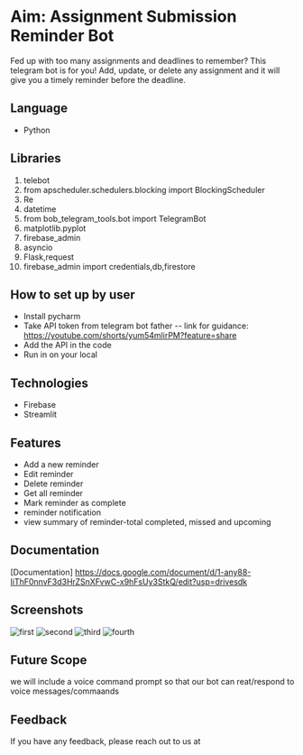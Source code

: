 # Aim: Assignment Submission Reminder Bot
Fed up with too many assignments and deadlines to remember? This telegram bot is for you! Add, update, or delete any assignment and it will give you a timely reminder before the deadline.

## Language 
- Python

## Libraries
1.	telebot
2.	from apscheduler.schedulers.blocking import BlockingScheduler
3.	Re
4.  datetime 
5.  from bob_telegram_tools.bot import TelegramBot
6.  matplotlib.pyplot
7.  firebase_admin
8.  asyncio
9.  Flask,request
10. firebase_admin import credentials,db,firestore

## How to set up by user
- Install pycharm
- Take API token from telegram bot father 
        -- link for guidance: https://youtube.com/shorts/yum54mlirPM?feature=share  
- Add the API in the code 
- Run in on your local


## Technologies 
- Firebase
- Streamlit

## Features

- Add a new reminder
- Edit reminder
- Delete reminder
- Get all reminder
- Mark reminder as complete
- reminder notification
- view summary of reminder-total completed, missed and upcoming


## Documentation


[Documentation]
https://docs.google.com/document/d/1-any88-IiThF0nnvF3d3HrZSnXFvwC-x9hFsUy3StkQ/edit?usp=drivesdk

## Screenshots
![first](https://user-images.githubusercontent.com/101000458/218453265-4217e4eb-8a4c-4eb9-9056-c6d016bc2ffb.png)
![second](https://user-images.githubusercontent.com/101000458/218453295-29ab6c56-d264-4374-b228-ae01b8453847.png)
![third](https://user-images.githubusercontent.com/101000458/218453325-7ee7d1a2-126e-47fe-9b1e-68cf87ec8876.png)
![fourth](https://user-images.githubusercontent.com/101000458/218453335-588f7c12-5948-45a1-8818-78a53b2ed4f2.png)


## Future Scope

we will include a voice command prompt so that our bot can reat/respond to voice messages/commaands





## Feedback

If you have any feedback, please reach out to us at
